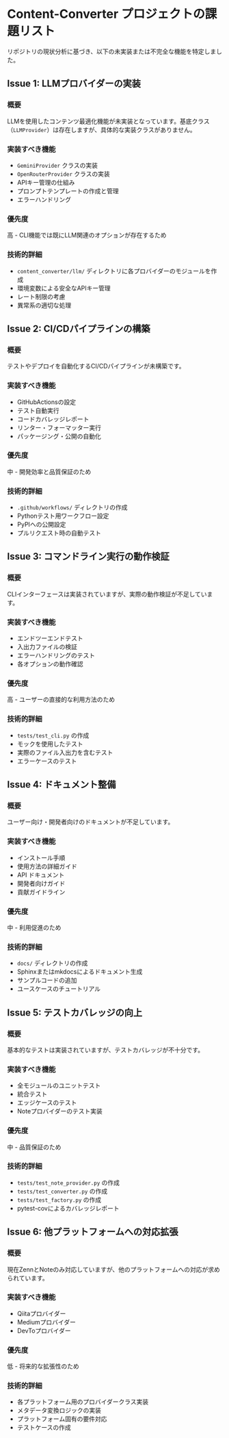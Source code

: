# Content-Converter プロジェクトの課題リスト

リポジトリの現状分析に基づき、以下の未実装または不完全な機能を特定しました。

## Issue 1: LLMプロバイダーの実装

### 概要
LLMを使用したコンテンツ最適化機能が未実装となっています。基底クラス（`LLMProvider`）は存在しますが、具体的な実装クラスがありません。

### 実装すべき機能
- `GeminiProvider` クラスの実装
- `OpenRouterProvider` クラスの実装
- APIキー管理の仕組み
- プロンプトテンプレートの作成と管理
- エラーハンドリング

### 優先度
高 - CLI機能では既にLLM関連のオプションが存在するため

### 技術的詳細
- `content_converter/llm/` ディレクトリに各プロバイダーのモジュールを作成
- 環境変数による安全なAPIキー管理
- レート制限の考慮
- 異常系の適切な処理

## Issue 2: CI/CDパイプラインの構築

### 概要
テストやデプロイを自動化するCI/CDパイプラインが未構築です。

### 実装すべき機能
- GitHubActionsの設定
- テスト自動実行
- コードカバレッジレポート
- リンター・フォーマッター実行
- パッケージング・公開の自動化

### 優先度
中 - 開発効率と品質保証のため

### 技術的詳細
- `.github/workflows/` ディレクトリの作成
- Pythonテスト用ワークフロー設定
- PyPIへの公開設定
- プルリクエスト時の自動テスト

## Issue 3: コマンドライン実行の動作検証

### 概要
CLIインターフェースは実装されていますが、実際の動作検証が不足しています。

### 実装すべき機能
- エンドツーエンドテスト
- 入出力ファイルの検証
- エラーハンドリングのテスト
- 各オプションの動作確認

### 優先度
高 - ユーザーの直接的な利用方法のため

### 技術的詳細
- `tests/test_cli.py` の作成
- モックを使用したテスト
- 実際のファイル入出力を含むテスト
- エラーケースのテスト

## Issue 4: ドキュメント整備

### 概要
ユーザー向け・開発者向けのドキュメントが不足しています。

### 実装すべき機能
- インストール手順
- 使用方法の詳細ガイド
- API ドキュメント
- 開発者向けガイド
- 貢献ガイドライン

### 優先度
中 - 利用促進のため

### 技術的詳細
- `docs/` ディレクトリの作成
- Sphinxまたはmkdocsによるドキュメント生成
- サンプルコードの追加
- ユースケースのチュートリアル

## Issue 5: テストカバレッジの向上

### 概要
基本的なテストは実装されていますが、テストカバレッジが不十分です。

### 実装すべき機能
- 全モジュールのユニットテスト
- 統合テスト
- エッジケースのテスト
- Noteプロバイダーのテスト実装

### 優先度
中 - 品質保証のため

### 技術的詳細
- `tests/test_note_provider.py` の作成
- `tests/test_converter.py` の作成
- `tests/test_factory.py` の作成
- pytest-covによるカバレッジレポート

## Issue 6: 他プラットフォームへの対応拡張

### 概要
現在ZennとNoteのみ対応していますが、他のプラットフォームへの対応が求められています。

### 実装すべき機能
- Qiitaプロバイダー
- Mediumプロバイダー
- DevToプロバイダー

### 優先度
低 - 将来的な拡張性のため

### 技術的詳細
- 各プラットフォーム用のプロバイダークラス実装
- メタデータ変換ロジックの実装
- プラットフォーム固有の要件対応
- テストケースの作成